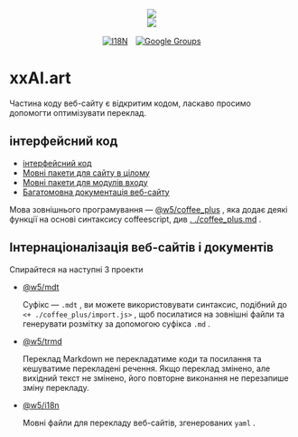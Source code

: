 <p align="center"><a href="https://xxai.art"><img src="https://cdn.jsdelivr.net/gh/xxai-art/doc/logo.svg"/></a><br/><a href="https://xxai.art"><img src="https://cdn.jsdelivr.net/gh/xxai-art/doc/xxai.svg"/></a></p><p align="center"><a href="https://github.com/xxai-art/doc#readme"><img alt="I18N" src="https://cdn.jsdelivr.net/gh/wactax/img/t.svg"/></a>　<a href="https://groups.google.com/u/0/g/xxai-art"><img alt="Google Groups" src="https://cdn.jsdelivr.net/gh/wactax/img/g-groups.svg"/></a></p>

# xxAI.art

Частина коду веб-сайту є відкритим кодом, ласкаво просимо допомогти оптимізувати переклад.

## інтерфейсний код

* [інтерфейсний код](https://github.com/xxai-art/web)
* [Мовні пакети для сайту в цілому](https://github.com/xxai-art/web/tree/main/i18n)
* [Мовні пакети для модулів входу](https://github.com/wacpkg/user/tree/main/ui.i18n)
* [Багатомовна документація веб-сайту](https://github.com/xxai-doc)

Мова зовнішнього програмування — [@w5/coffee_plus](http://npmjs.com/@w5/coffee_plus) , яка додає деякі функції на основі синтаксису coffeescript, див [. ./coffee_plus.md](./coffee_plus.md) .

## Інтернаціоналізація веб-сайтів і документів

Спирайтеся на наступні 3 проекти

* [@w5/mdt](https://www.npmjs.com/package/@w5/mdt)

  Суфікс — `.mdt` , ви можете використовувати синтаксис, подібний до `<+ ./coffee_plus/import.js>` , щоб посилатися на зовнішні файли та генерувати розмітку за допомогою суфікса `.md` .

* [@w5/trmd](https://www.npmjs.com/package/@w5/trmd)

  Переклад Markdown не перекладатиме коди та посилання та кешуватиме перекладені речення. Якщо переклад змінено, але вихідний текст не змінено, його повторне виконання не перезапише зміну перекладу.

* [@w5/i18n](https://www.npmjs.com/package/@w5/i18n)

  Мовні файли для перекладу веб-сайтів, згенерованих `yaml` .
